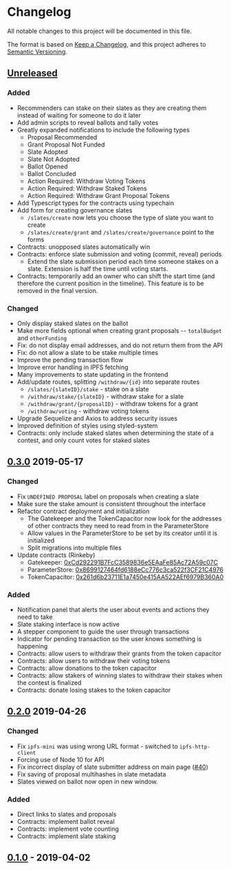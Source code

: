 # Changelog
All notable changes to this project will be documented in this file.

The format is based on [Keep a Changelog](https://keepachangelog.com/en/1.0.0/),
and this project adheres to [Semantic Versioning](https://semver.org/spec/v2.0.0.html).

## [Unreleased]

### Added
- Recommenders can stake on their slates as they are creating them instead of waiting for someone to do it later
- Add admin scripts to reveal ballots and tally votes
- Greatly expanded notifications to include the following types
  - Proposal Recommended
  - Grant Proposal Not Funded
  - Slate Adopted
  - Slate Not Adopted
  - Ballot Opened
  - Ballot Concluded
  - Action Required: Withdraw Voting Tokens
  - Action Required: Withdraw Staked Tokens
  - Action Required: Withdraw Grant Proposal Tokens
- Add Typescript types for the contracts using typechain
- Add form for creating governance slates
  - `/slates/create` now lets you choose the type of slate you want to create
  - `/slates/create/grant` and `/slates/create/governance` point to the forms
- Contracts: unopposed slates automatically win
- Contracts: enforce slate submission and voting (commit, reveal) periods
  - Extend the slate submission period each time someone stakes on a slate. Extension is half the time until voting starts.
- Contracts: temporarily add an owner who can shift the start time (and therefore the current position in the timeline). This feature is to be removed in the final version.

### Changed
- Only display staked slates on the ballot
- Make more fields optional when creating grant proposals -- `totalBudget` and `otherFunding`
- Fix: do not display email addresses, and do not return them from the API
- Fix: do not allow a slate to be stake multiple times
- Improve the pending transaction flow
- Improve error handling in IPFS fetching
- Many improvements to state updating in the frontend
- Add/update routes, splitting `/withdraw/{id}` into separate routes
  - `/slates/{slateID}/stake` - stake on a slate
  - `/withdraw/stake/{slateID}` - withdraw stake for a slate
  - `/withdraw/grant/{proposalID}` - withdraw tokens for a grant
  - `/withdraw/voting` - withdraw voting tokens
- Upgrade Sequelize and Axios to address security issues
- Improved definition of styles using styled-system
- Contracts: only include staked slates when determining the state of a contest, and only count votes for staked slates

## [0.3.0] 2019-05-17

### Changed
- Fix `UNDEFINED PROPOSAL` label on proposals when creating a slate
- Make sure the stake amount is consistent throughout the interface
- Refactor contract deployment and initialization
  - The Gatekeeper and the TokenCapacitor now look for the addresses of other contracts they need to read from in the ParameterStore
  - Allow values in the ParameterStore to be set by its creator until it is initialized
  - Split migrations into multiple files
- Update contracts (Rinkeby)
  - Gatekeeper: [0xCd292291B7FcC3589836e5EAaFe85Ac72A59c07C](https://rinkeby.etherscan.io/address/0xCd292291B7FcC3589836e5EAaFe85Ac72A59c07C)
  - ParameterStore: [0x8699127464fd6188eCc776c3ca522f3CF21C4976](https://rinkeby.etherscan.io/address/0x8699127464fd6188eCc776c3ca522f3CF21C4976)
  - TokenCapacitor: [0x261d6b23711E1a7450e415AA522AEf6979B360A0](https://rinkeby.etherscan.io/address/0x261d6b23711E1a7450e415AA522AEf6979B360A0)

### Added
- Notification panel that alerts the user about events and actions they need to take
- Slate staking interface is now active
- A stepper component to guide the user through transactions
- Indicator for pending transaction so the user knows something is happening
- Contracts: allow users to withdraw their grants from the token capacitor
- Contracts: allow users to withdraw their voting tokens
- Contracts: allow donations to the token capacitor
- Contracts: allow stakers of winning slates to withdraw their stakes when the contest is finalized
- Contracts: donate losing stakes to the token capacitor

## [0.2.0] 2019-04-26

### Changed
- Fix `ipfs-mini` was using wrong URL format - switched to `ipfs-http-client`
- Forcing use of Node 10 for API
- Fix incorrect display of slate submitter address on main page ([#40](https://github.com/ConsenSys/panvala/issues/40))
- Fix saving of proposal multihashes in slate metadata
- Slates viewed on ballot now open in new window.

### Added
- Direct links to slates and proposals
- Contracts: implement ballot reveal
- Contracts: implement vote counting
- Contracts: implement slate staking

## [0.1.0] - 2019-04-02

[Unreleased]: https://github.com/ConsenSys/panvala/compare/v0.3.0...develop
[0.3.0]: https://github.com/ConsenSys/panvala/releases/tag/v0.3.0
[0.2.0]: https://github.com/ConsenSys/panvala/releases/tag/v0.2.0
[0.1.0]: https://github.com/ConsenSys/panvala/releases/tag/v0.1.0
